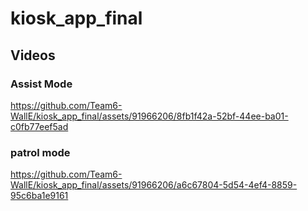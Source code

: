 # kiosk_app_final

## Videos

### Assist Mode
https://github.com/Team6-WallE/kiosk_app_final/assets/91966206/8fb1f42a-52bf-44ee-ba01-c0fb77eef5ad

### patrol mode


https://github.com/Team6-WallE/kiosk_app_final/assets/91966206/a6c67804-5d54-4ef4-8859-95c6ba1e9161

